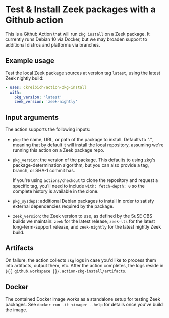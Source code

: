 # Test & Install Zeek packages with a Github action

This is a Github Action that will run `zkg install` on a Zeek
package. It currently runs Debian 10 via Docker, but we may broaden
support to additional distros and platforms via branches.

## Example usage

Test the local Zeek package sources at version tag `latest`, using the
latest Zeek nightly build:

```yaml
- uses: ckreibich/action-zkg-install
  with:
    pkg_version: 'latest'
    zeek_version: 'zeek-nightly'
```

## Input arguments

The action supports the following inputs:

- `pkg`: the name, URL, or path of the package to install. Defaults to
  ".", meaning that by default it will install the local repository,
  assuming we're running this action on a Zeek package repo.

- `pkg_version`: the version of the package. This defaults to using zkg's
  package-determination algorithm, but you can also provide a tag,
  branch, or SHA-1 commit has.

  If you're using `actions/checkout` to clone the repository and
  request a specific tag, you'll need to include `with: fetch-depth:
  0` so the complete history is available in the clone.

- `pkg_sysdeps`: additional Debian packages to install in order to
  satisfy external dependencies required by the package.

- `zeek_version`: the Zeek version to use, as defined by the SuSE OBS
  builds we maintain: `zeek` for the latest release, `zeek-lts` for
  the latest long-term-support release, and `zeek-nightly` for the
  latest nightly Zeek build.

## Artifacts

On failure, the action collects `zkg` logs in case you'd like to process them
into artifacts, output them, etc. After the action completes, the logs reside in
`${{ github.workspace }}/.action-zkg-install/artifacts`.

## Docker

The contained Docker image works as a standalone setup for testing
Zeek packages. See `docker run -it <image> --help` for details once
you've build the image.
